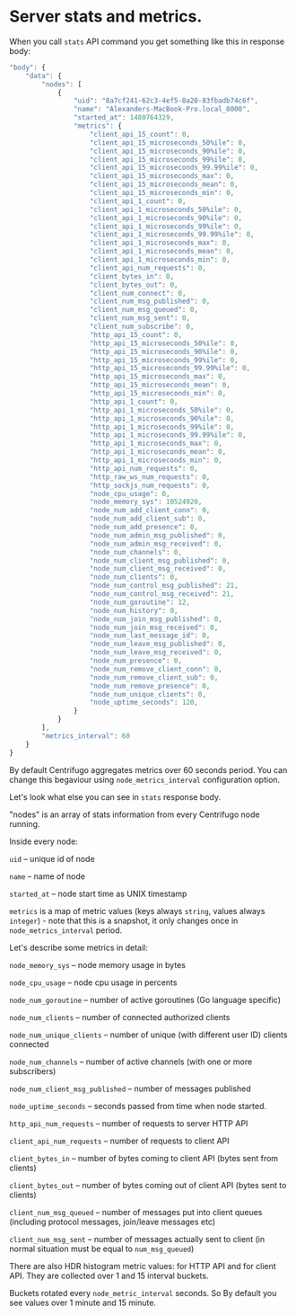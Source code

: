 # Server stats and metrics.

When you call `stats` API command you get something like this in response body:

```javascript
"body": {
    "data": {
        "nodes": [
            {
                "uid": "8a7cf241-62c3-4ef5-8a20-83fbadb74c6f",
                "name": "Alexanders-MacBook-Pro.local_8000",
                "started_at": 1480764329,
                "metrics": {
                    "client_api_15_count": 0,
                    "client_api_15_microseconds_50%ile": 0,
                    "client_api_15_microseconds_90%ile": 0,
                    "client_api_15_microseconds_99%ile": 0,
                    "client_api_15_microseconds_99.99%ile": 0,
                    "client_api_15_microseconds_max": 0,
                    "client_api_15_microseconds_mean": 0,
                    "client_api_15_microseconds_min": 0,
                    "client_api_1_count": 0,
                    "client_api_1_microseconds_50%ile": 0,
                    "client_api_1_microseconds_90%ile": 0,
                    "client_api_1_microseconds_99%ile": 0,
                    "client_api_1_microseconds_99.99%ile": 0,
                    "client_api_1_microseconds_max": 0,
                    "client_api_1_microseconds_mean": 0,
                    "client_api_1_microseconds_min": 0,
                    "client_api_num_requests": 0,
                    "client_bytes_in": 0,
                    "client_bytes_out": 0,
                    "client_num_connect": 0,
                    "client_num_msg_published": 0,
                    "client_num_msg_queued": 0,
                    "client_num_msg_sent": 0,
                    "client_num_subscribe": 0,
                    "http_api_15_count": 0,
                    "http_api_15_microseconds_50%ile": 0,
                    "http_api_15_microseconds_90%ile": 0,
                    "http_api_15_microseconds_99%ile": 0,
                    "http_api_15_microseconds_99.99%ile": 0,
                    "http_api_15_microseconds_max": 0,
                    "http_api_15_microseconds_mean": 0,
                    "http_api_15_microseconds_min": 0,
                    "http_api_1_count": 0,
                    "http_api_1_microseconds_50%ile": 0,
                    "http_api_1_microseconds_90%ile": 0,
                    "http_api_1_microseconds_99%ile": 0,
                    "http_api_1_microseconds_99.99%ile": 0,
                    "http_api_1_microseconds_max": 0,
                    "http_api_1_microseconds_mean": 0,
                    "http_api_1_microseconds_min": 0,
                    "http_api_num_requests": 0,
                    "http_raw_ws_num_requests": 0,
                    "http_sockjs_num_requests": 0,
                    "node_cpu_usage": 0,
                    "node_memory_sys": 10524920,
                    "node_num_add_client_conn": 0,
                    "node_num_add_client_sub": 0,
                    "node_num_add_presence": 0,
                    "node_num_admin_msg_published": 0,
                    "node_num_admin_msg_received": 0,
                    "node_num_channels": 0,
                    "node_num_client_msg_published": 0,
                    "node_num_client_msg_received": 0,
                    "node_num_clients": 0,
                    "node_num_control_msg_published": 21,
                    "node_num_control_msg_received": 21,
                    "node_num_goroutine": 12,
                    "node_num_history": 0,
                    "node_num_join_msg_published": 0,
                    "node_num_join_msg_received": 0,
                    "node_num_last_message_id": 0,
                    "node_num_leave_msg_published": 0,
                    "node_num_leave_msg_received": 0,
                    "node_num_presence": 0,
                    "node_num_remove_client_conn": 0,
                    "node_num_remove_client_sub": 0,
                    "node_num_remove_presence": 0,
                    "node_num_unique_clients": 0,
                    "node_uptime_seconds": 120,
                }
            }
        ],
        "metrics_interval": 60
    }
}
```

By default Centrifugo aggregates metrics over 60 seconds period. You can change this begaviour using `node_metrics_interval` configuration option.

Let's look what else you can see in `stats` response body.

"nodes" is an array of stats information from every Centrifugo node running.

Inside every node:

`uid` – unique id of node

`name` – name of node

`started_at` – node start time as UNIX timestamp

`metrics` is a map of metric values (keys always `string`, values always `integer`) - note that this is a snapshot, it only changes once in `node_metrics_interval` period.


Let's describe some metrics in detail:

`node_memory_sys` – node memory usage in bytes

`node_cpu_usage` – node cpu usage in percents

`node_num_goroutine` – number of active goroutines (Go language specific)

`node_num_clients` – number of connected authorized clients

`node_num_unique_clients` – number of unique (with different user ID) clients connected

`node_num_channels` – number of active channels (with one or more subscribers)

`node_num_client_msg_published` – number of messages published

`node_uptime_seconds` – seconds passed from time when node started.

`http_api_num_requests` – number of requests to server HTTP API

`client_api_num_requests` – number of requests to client API

`client_bytes_in` – number of bytes coming to client API (bytes sent from clients)

`client_bytes_out` – number of bytes coming out of client API (bytes sent to clients)

`client_num_msg_queued` – number of messages put into client queues (including protocol messages, join/leave messages etc)

`client_num_msg_sent` – number of messages actually sent to client (in normal situation must be equal to `num_msg_queued`)

There are also HDR histogram metric values: for HTTP API and for client API. They are collected over 1 and 15 interval buckets.

Buckets rotated every `node_metric_interval` seconds. So By default you see values over 1 minute and 15 minute.
